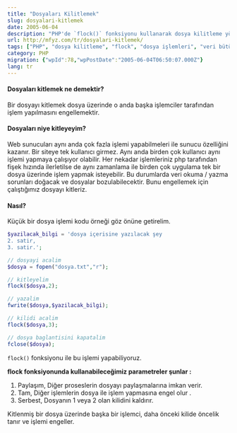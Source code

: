 ```yaml
---
title: "Dosyaları Kilitlemek"
slug: dosyalari-kitlemek
date: 2005-06-04
description: "PHP'de `flock()` fonksiyonu kullanarak dosya kilitleme yöntemlerini öğrenin. Web sunucularında eş zamanlı dosya erişimlerinde veri bozulmalarını önlemek için paylaşımlı ve özel kilitlerin nasıl kullanılacağı açıklanıyor."
url: http://mfyz.com/tr/dosyalari-kitlemek/
tags: ["PHP", "dosya kilitleme", "flock", "dosya işlemleri", "veri bütünlüğü", "eşzamanlılık", "Sunucu Programlama", "LOCK_EX", "LOCK_SH", "LOCK_UN"]
category: PHP
migration: {"wpId":78,"wpPostDate":"2005-06-04T06:50:07.000Z"}
lang: tr
---
```


#### Dosyaları kitlemek ne demektir?

Bir dosyayı kitlemek dosya üzerinde o anda başka işlemciler tarafından işlem yapılmasını engellemektir.

#### Dosyaları niye kitleyeyim?

Web sunucuları aynı anda çok fazla işlemi yapabilmeleri ile sunucu özelliğini kazanır. Bir siteye tek kullanıcı girmez. Aynı anda birden çok kullanıcı aynı işlemi yapmaya çalışıyor olabilir. Her nekadar işlemleriniz php tarafından fişek hızında ilerletilse de aynı zamanlama ile birden çok uygulama tek bir dosya üzerinde işlem yapmak isteyebilir. Bu durumlarda veri okuma / yazma sorunları doğacak ve dosyalar bozulabilecektir. Bunu engellemek için çalıştığımız dosyayı kitleriz.

#### Nasıl?

Küçük bir dosya işlemi kodu örneği göz önüne getirelim.
```php
$yazilacak_bilgi = 'dosya içerisine yazılacak şey
2. satir,
3. satir.';

// dosyayi acalim
$dosya = fopen("dosya.txt","r");

// kitleyelim
flock($dosya,2);

// yazalim
fwrite($dosya,$yazilacak_bilgi);

// kilidi acalim
flock($dosya,3);

// dosya baglantisini kapatalim
fclose($dosya);
```

`flock()` fonksiyonu ile bu işlemi yapabiliyoruz.

**flock fonksiyonunda kullanabileceğimiz parametreler şunlar :** 
1. Paylaşım, Diğer proseslerin dosyayı paylaşmalarına imkan verir. 
2. Tam, Diğer işlemlerin dosya ile işlem yapmasına engel olur . 
3. Serbest, Dosyanın 1 veya 2 olan kilidini kaldırır.

Kitlenmiş bir dosya üzerinde başka bir işlemci, daha önceki kilide öncelik tanır ve işlemi engeller.